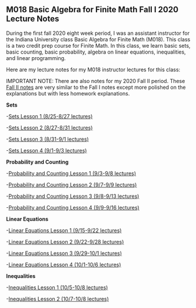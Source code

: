 ## M018 Basic Algebra for Finite Math Fall I 2020 Lecture Notes

During the first fall 2020 eight week period, I was an assistant instructor for the Indiana University class Basic Algebra for Finite Math (M018). This class is a two credit prep course for Finite Math. In this class, we learn basic sets, basic counting, basic probability, algebra on linear equations, inequalities, and linear programming.

Here are my lecture notes for my M018 instructor lectures for this class:

IMPORTANT NOTE: There are also notes for my 2020 Fall II period. These [Fall II notes](https://agoodlad-instructor-notes.github.io/m018-fall-ii-2020) are very similar to the Fall I notes except more polished on the explanations but with less homework explanations.

**Sets**

-[Sets Lesson 1 (8/25-8/27 lectures)](https://agoodlad-instructor-notes.github.io/m018-fall-i-2020/sets-lesson-1.pdf)

-[Sets Lesson 2 (8/27-8/31 lectures)](https://agoodlad-instructor-notes.github.io/m018-fall-i-2020/sets-lesson-2.pdf)

-[Sets Lesson 3 (8/31-9/1 lectures)](https://agoodlad-instructor-notes.github.io/m018-fall-i-2020/sets-lesson-3.pdf)

-[Sets Lesson 4 (9/1-9/3 lectures)](https://agoodlad-instructor-notes.github.io/m018-fall-i-2020/sets-lesson-4.pdf)

**Probability and Counting**

-[Probability and Counting Lesson 1 (9/3-9/8 lectures)](https://agoodlad-instructor-notes.github.io/m018-fall-i-2020/probability-and-counting-lesson-1.pdf)

-[Probability and Counting Lesson 2 (9/7-9/9 lectures)](https://agoodlad-instructor-notes.github.io/m018-fall-i-2020/probability-and-counting-lesson-2.pdf)

-[Probability and Counting Lesson 3 (9/8-9/13 lectures)](https://agoodlad-instructor-notes.github.io/m018-fall-i-2020/probability-and-counting-lesson-3.pdf)

-[Probability and Counting Lesson 4 (9/9-9/16 lectures)](https://agoodlad-instructor-notes.github.io/m018-fall-i-2020/probability-and-counting-lesson-4.pdf)

**Linear Equations**

-[Linear Equations Lesson 1 (9/15-9/22 lectures)](https://agoodlad-instructor-notes.github.io/m018-fall-i-2020/linear-equations-lesson-1.pdf)

-[Linear Equations Lesson 2 (9/22-9/28 lectures)](https://agoodlad-instructor-notes.github.io/m018-fall-i-2020/linear-equations-lesson-2.pdf)

-[Linear Equations Lesson 3 (9/29-10/1 lectures)](https://agoodlad-instructor-notes.github.io/m018-fall-i-2020/linear-equations-lesson-3.pdf)

-[Linear Equations Lesson 4 (10/1-10/6 lectures)](https://agoodlad-instructor-notes.github.io/m018-fall-i-2020/linear-equations-lesson-4.pdf)

**Inequalities**

-[Inequalities Lesson 1 (10/5-10/8 lectures)](https://agoodlad-instructor-notes.github.io/m018-fall-i-2020/inequalities-lesson-1.pdf)

-[Inequalities Lesson 2 (10/7-10/8 lectures)](https://agoodlad-instructor-notes.github.io/m018-fall-i-2020/inequalities-lesson-2.pdf)
